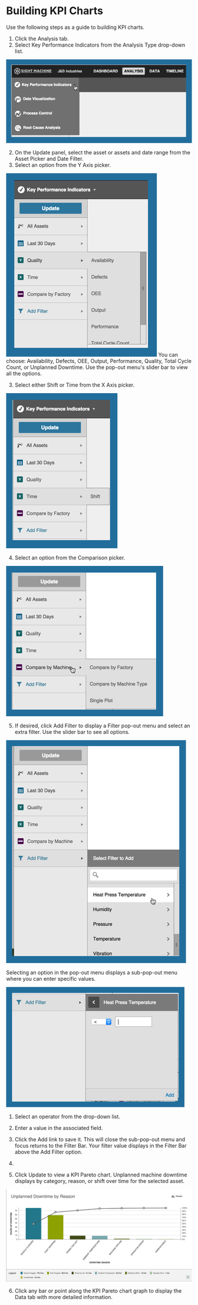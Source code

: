 # Building KPI Charts

 Use the following steps as a guide to building KPI charts.
 
 1. Click the Analysis tab.
 2. Select Key Performance Indicators from the Analysis Type drop-down list.

![](analysisTabChartOptions.png)

 2. On the Update panel, select the asset or assets and date range from the Asset Picker and Date Filter.
 3. Select an option from the Y Axis picker. 
 
 ![](analysisTabYAxis.png)
 You can choose: Availability, Defects, OEE, Output, Performance, Quality, Total Cycle Count, or Unplanned Downtime. Use the pop-out menu's slider bar to view all the options.
 
 3. Select either Shift or Time from the X Axis picker.
 
 ![](analysisTabXAxis.png)
 
 4. Select an option from the Comparison picker.
  
![](analysisTabComparisonPicker.png) 
 
 5. If desired, click Add Filter to display a Filter pop-out menu and select an extra filter. Use the slider bar to see all options.

![](analysisTabFiltera.png)

Selecting an option in the pop-out menu displays a sub-pop-out menu where you can enter specific values.

![](analysisTabFilterb.png)
   1. Select an operator from the drop-down list.
   2. Enter a value in the associated field.
   3. Click the Add link to save it. This will close the sub-pop-out menu and focus returns to the Filter Bar. Your filter value displays in the Filter Bar above the Add Filter option.
   4. 

 5. Click Update to view a KPI Pareto chart. Unplanned machine downtime displays by category, reason, or shift over time for the selected asset.

![](analysisTabKpiDowntimeParetoChart.png)

 6. Click any bar or point along the KPI Pareto chart graph to display the Data tab with more detailed information.